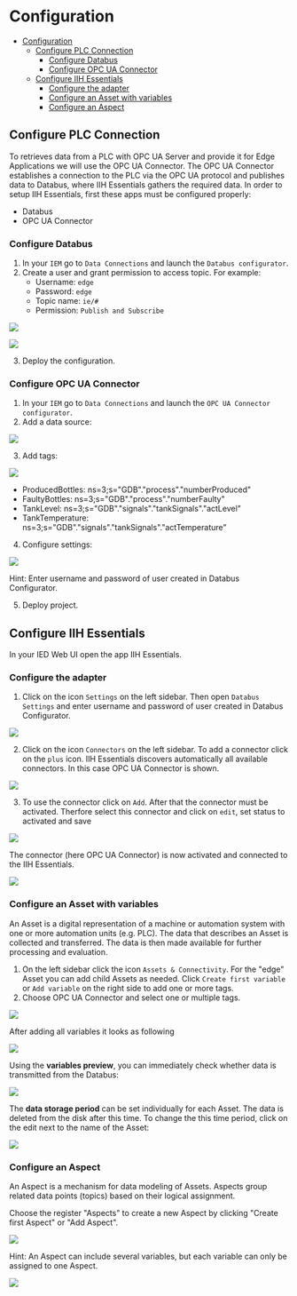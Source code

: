 # Configuration

- [Configuration](#configuration)
  - [Configure PLC Connection](#configure-plc-connection)
    - [Configure Databus](#configure-databus)
    - [Configure OPC UA Connector](#configure-opc-ua-connector)
  - [Configure IIH Essentials](#configure-iih-essentials)
    - [Configure the adapter](#configure-the-adapter)
    - [Configure an Asset with variables](#configure-an-asset-with-variables)
    - [Configure an Aspect](#configure-an-aspect)

## Configure PLC Connection

To retrieves data from a PLC with OPC UA Server and provide it for Edge Applications we will use the OPC UA Connector. The OPC UA Connector establishes a connection to the PLC via the OPC UA protocol and publishes data to Databus, where IIH Essentials gathers the required data. 
In order to setup IIH Essentials, first these apps must be configured properly:

- Databus
- OPC UA Connector

### Configure Databus

1. In your `IEM` go to `Data Connections` and launch the `Databus configurator`.
2. Create a user and grant permission to access topic. For example:
   - Username: `edge`
   - Password: `edge`
   - Topic name: `ie/#`
   - Permission: `Publish and Subscribe`

<p><kbd><img src="graphics/IE_Databus_User.PNG"/></kbd></p>

<p><kbd><img src="graphics/IE_Databus.PNG"/></kbd></p>

3. Deploy the configuration.

### Configure OPC UA Connector

1. In your `IEM` go to `Data Connections` and launch the `OPC UA Connector configurator`.
2. Add a data source:

<p><kbd><img src="graphics/S7_Connector_Data_Source.PNG"/></kbd></p>

3. Add tags:

<p><kbd><img src="graphics/opcuaconnector.png"/></kbd></p>

   - ProducedBottles: ns=3;s="GDB"."process"."numberProduced"
   - FaultyBottles: ns=3;s="GDB"."process"."numberFaulty"
   - TankLevel: ns=3;s="GDB"."signals"."tankSignals"."actLevel"	
   - TankTemperature: ns=3;s="GDB"."signals"."tankSignals"."actTemperature"	

4. Configure settings:

<p><kbd><img src="graphics/opcuaconnector_settings.png"/></kbd></p>

Hint: Enter username and password of user created in Databus Configurator.

5. Deploy project.

## Configure IIH Essentials

In your IED Web UI open the app IIH Essentials.

### Configure the adapter

1. Click on the icon `Settings` on the left sidebar. Then open `Databus Settings` and enter username and password of user created in Databus Configurator.

<p><kbd><img src="graphics/iihessentials_databus_settings.png"/></kbd></p>

2. Click on the icon `Connectors` on the left sidebar. To add a connector click on the `plus` icon. IIH Essentials discovers automatically all available connectors. In this case OPC UA Connector is shown. 

<p><kbd><img src="graphics/iihessentials_addconnector.png"/></kbd></p>

3. To use the connector click on `Add`. After that the connector must be activated. Therfore select this connector and click on `edit`, set status to activated and save

<p><kbd><img src="graphics/iihessentials_opcuaconnector.png"/></kbd></p>

The connector (here OPC UA Connector) is now activated and connected to the IIH Essentials.

<p><kbd><img src="graphics/iihessentials_opcuaconnector_status.png"/></kbd></p>

### Configure an Asset with variables

An Asset is a digital representation of a machine or automation system with one or more automation units (e.g. PLC). The data that describes an Asset is collected and transferred. The data is then made available for further processing and evaluation.

1. On the left sidebar click the icon `Assets & Connectivity`. For the "edge" Asset you can add child Assets as needed. Click `Create first variable` or `Add variable` on the right side to add one or more tags. 
2. Choose OPC UA Connector and select one or multiple tags.

<p><kbd><img src="graphics/iihessentials_addvariable.png"/></kbd></p>

After adding all variables it looks as following

<p><kbd><img src="graphics/Data_Service_Assets.PNG"/></kbd></p>

Using the **variables preview**, you can immediately check whether data is transmitted from the Databus:

<p><kbd><img src="graphics/Data_Service_Preview.PNG"/></kbd></p>

The **data storage period** can be set individually for each Asset. The data is deleted from the disk after this time.
To change the this time period, click on the edit next to the name of the Asset:

<p><kbd><img src="graphics/Data_Service_Retention.PNG"/></kbd></p>

### Configure an Aspect

An Aspect is a mechanism for data modeling of Assets. Aspects group related data points (topics) based on their logical assignment.

Choose the register "Aspects" to create a new Aspect by clicking "Create first Aspect" or "Add Aspect".

<p><kbd><img src="graphics/iihessentials_addaspect.png"/></kbd></p>

Hint: An Aspect can include several variables, but each variable can only be assigned to one Aspect.

<p><kbd><img src="graphics/iihessentials_aspects.png"/></kbd></p>

